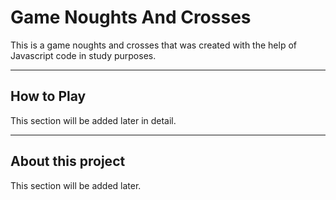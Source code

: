 # Game Noughts And Crosses

This is a game noughts and crosses that was created with the help of Javascript code in study purposes.

---
## How to Play

This section will be added later in detail.

---
## About this project

This section will be added later.
